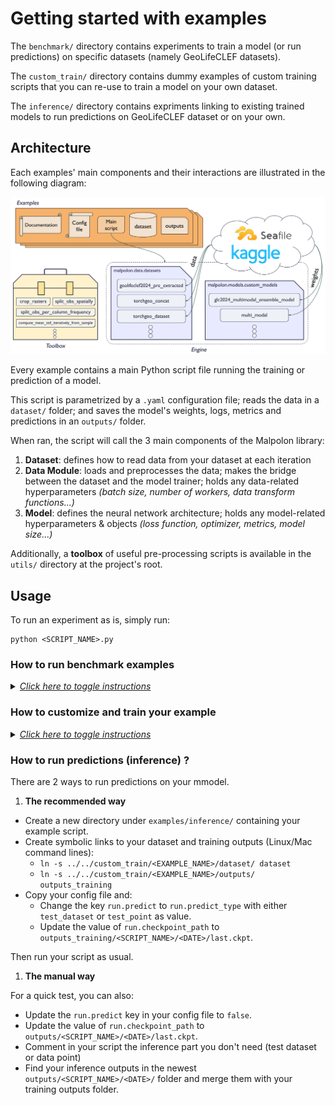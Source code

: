 # Getting started with examples
The `benchmark/` directory contains experiments to train a model (or run predictions) on specific datasets (namely GeoLifeCLEF datasets).

The `custom_train/` directory contains dummy examples of custom training scripts that you can re-use to train a model on your own dataset.

The `inference/` directory contains expriments linking to existing trained models to run predictions on GeoLifeCLEF dataset or on your own.

## Architecture
Each examples' main components and their interactions are illustrated in the following diagram:

<div align="center">
  <img src="../docs/resources/malpolon_main_components.png" alt="malopolon_main_components">
</div>

Every example contains a main Python script file running the training or prediction of a model.

This script is parametrized by a `.yaml` configuration file; reads the data in a `dataset/` folder; and saves the model's weights, logs, metrics and predictions in an `outputs/` folder.

When ran, the script will call the 3 main components of the Malpolon library:
1. **Dataset**: defines how to read data from your dataset at each iteration
2. **Data Module**: loads and preprocesses the data; makes the bridge between the dataset and the model trainer; holds any data-related hyperparameters _(batch size, number of workers, data transform functions...)_
3. **Model**: defines the neural network architecture; holds any model-related hyperparameters & objects _(loss function, optimizer, metrics, model size...)_

Additionally, a **toolbox** of useful pre-processing scripts is available in the `utils/` directory at the project's root.


## Usage
To run an experiment as is, simply run:

```script
python <SCRIPT_NAME>.py
```

### How to run benchmark examples
<details>
  <summary><i><u>Click here to toggle instructions</u></i></summary>

Benchmark examples are custom tailored experiments we created to showcase the capabilities of Malpolon on specific datasets. They are mostly focused on the GeoLifeClef challenges from years 2022 to 2024.

There is no tuning to do to run these examples. You could even run the same models on your own dataset by exactly following the same data formats, structures and modalities.

</details>


### How to customize and train your example
<details>
  <summary><i><u>Click here to toggle instructions</u></i></summary>
To create a custom example, we recommend you duplicate an example that best fits your use case and follow these steps:

#### 0. Drop your data in `dataset/`

#### 1. Update your configuration file

Update your `.yaml` config file in the `config/` directory to match your dataset, model and training parameters. In particular, update the **paths** to your data and observation files, your **number of classes**, your training **task**, your **model selection**, and your **metrics**.

---

💡 To list all the models available from `timm`, open a terminal and run:

```python
import timm
timm.list_models()
```
For `torchvision` head over to: https://pytorch.org/vision/0.17/models.html

---

#### 2. Create a dataset class

If your dataset structure or data format is not supported by any of the existing `Dataset` classes, you will need to write your own, inheriting at least our base class `malpolon.data.data_module.BaseDataModule`.

See `malpolon.data.datasets` for examples.

#### 3. Update your data module

In your script file, update your `DataModule` class to use the correct dataset class by re-defining the `get_dataset()` method.

Here is an example of a custom `DataModule` class inheriting `RasterGeoDataModule` before the `main` function:

<details open>
  <summary><i><u>Click here to toggle instructions</u></i></summary>

```python
class CustomDataModule(RasterGeoDataModule):
    def get_dataset(self, split, transform, **kwargs):
        dataset = CustomDataset(
            self.dataset_path,
            labels_name=self.labels_name,
            split=split,
            task=self.task,
            binary_positive_classes=self.binary_positive_classes,
            transform=transform,
            **self.dataset_kwargs
        )
        return dataset
```
</details>

If you need to customize your class input parameters or to redefine the initialization method, you can do so by overriding the `__init__` method.

<details>
  <summary><i><u>Click here to toggle instructions</u></i></summary>

```python
class CustomDataModule(RasterGeoDataModule):
   def __init__(
        self,
        dataset_path: str,
        labels_name: str = 'labels.csv',
        train_batch_size: int = 32,
        inference_batch_size: int = 16,
        num_workers: int = 8,
        size: int = 200,
        units: str = 'pixel',
        crs: int = 4326,
        binary_positive_classes: list = [],
        task: str = 'classification_multiclass',
        dataset_kwargs: dict = {},
        **kwargs,
    ):
        """Class constructor."""
        super().__init__(dataset_path, labels_name, train_batch_size, inference_batch_size, num_workers, size, units, crs, binary_positive_classes, task, dataset_kwargs, **kwargs)


    def get_dataset(self, split, transform, **kwargs):
        dataset = CustomDataset(
            self.dataset_path,
            labels_name=self.labels_name,
            split=split,
            task=self.task,
            binary_positive_classes=self.binary_positive_classes,
            transform=transform,
            **self.dataset_kwargs
        )
        return dataset
```
</details>


Additionally, you can update the `train_transform` and `test_transform` properties to use your custom data transforms.

<details>
  <summary><i><u>Click here to toggle instructions</u></i></summary>

```python
class CustomDataModule(RasterGeoDataModule):
   def __init__(
        self,
        dataset_path: str,
        labels_name: str = 'labels.csv',
        train_batch_size: int = 32,
        inference_batch_size: int = 16,
        num_workers: int = 8,
        size: int = 200,
        units: str = 'pixel',
        crs: int = 4326,
        binary_positive_classes: list = [],
        task: str = 'classification_multiclass',
        dataset_kwargs: dict = {},
        **kwargs,
    ):
        """Class constructor."""
        super().__init__(dataset_path, labels_name, train_batch_size, inference_batch_size, num_workers, size, units, crs, binary_positive_classes, task, dataset_kwargs, **kwargs)


    def get_dataset(self, split, transform, **kwargs):
        dataset = CustomDataset(
            self.dataset_path,
            labels_name=self.labels_name,
            split=split,
            task=self.task,
            binary_positive_classes=self.binary_positive_classes,
            transform=transform,
            **self.dataset_kwargs
        )
        return dataset

    @property
    def train_transform(self):
        return transforms.Compose(
            [
                transforms.RandomRotation(degrees=45, fill=1),
                transforms.Normalize(
                    mean=[0.485, 0.456, 0.406, 0.2],
                    std=[0.229, 0.224, 0.225, 0.2]
                ),
            ]
        )
```
</details>

#### 4. Call your custom data module

In your script `main` function, update the line instanciating your datamodule to use your custom class:

```python
# Datamodule & Model
datamodule = CustomDataModule(**cfg.data, **cfg.task)
```

#### 5. Look at your results

Your model weights, logs, metrics and predictions will be saved in the `outputs/<SCRIPT_NAME>/<DATE>/` folder.

**Weights** are stored in a PyTorch checkpoint file either named `last.ckpt` or `pretrained.ckpt`.

**Metrics** are saved in a `metrics.csv` file. Additionally, by default they are logged in a TensorBoard file which you can view by running the following command in a terminal:
```script
tensorboard --logdir tensorboard_logs/
```
and then `ctrl+click` on the `localhost` link that appears in the terminal.

Your **parameters** for this run are stored in a `hparams.yaml` file.

**Logs** are saved in a `<SCRIPT_NAME>.log` file.

</details>

### How to run predictions (inference) ?

There are 2 ways to run predictions on your mmodel.

1. **The recommended way**

- Create a new directory under `examples/inference/` containing your example script.
- Create symbolic links to your dataset and training outputs (Linux/Mac command lines):
  - `ln -s ../../custom_train/<EXAMPLE_NAME>/dataset/ dataset`
  - `ln -s ../../custom_train/<EXAMPLE_NAME>/outputs/ outputs_training`
- Copy your config file and:
  - Change the key `run.predict` to `run.predict_type` with either `test_dataset` or `test_point` as value.
  - Update the value of `run.checkpoint_path` to `outputs_training/<SCRIPT_NAME>/<DATE>/last.ckpt`.

Then run your script as usual.

1. **The manual way**

For a quick test, you can also:

- Update the `run.predict` key in your config file to `false`.
- Update the value of `run.checkpoint_path` to `outputs/<SCRIPT_NAME>/<DATE>/last.ckpt`.
- Comment in your script the inference part you don't need (test dataset or data point)
- Find your inference outputs in the newest `outputs/<SCRIPT_NAME>/<DATE>/` folder and merge them with your training outputs folder.

